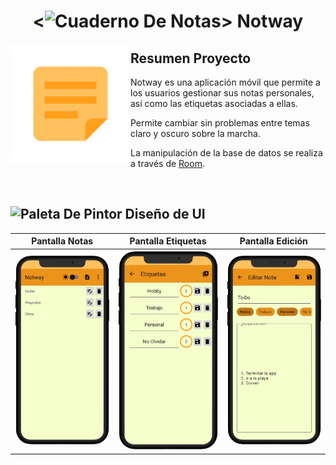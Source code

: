 <h1 align="center">
  <<img src="https://github.com/Rakioth/ProgrammingCourse/assets/75569411/faf9eef7-2f25-4a9a-a40c-009f47332c35" alt="Cuaderno De Notas" width="33"/>> Notway
</h1>

<img src="docs/imgs/logo-notway.png" alt="Logo Notway" align="left" width="192"/>

## Resumen Proyecto

Notway es una aplicación móvil que permite a los usuarios gestionar sus notas personales, así como las etiquetas asociadas a ellas.

Permite cambiar sin problemas entre temas claro y oscuro sobre la marcha.

La manipulación de la base de datos se realiza a través de [Room](https://developer.android.com/jetpack/androidx/releases/room?hl=es).

<br/>

## <img src="https://github.com/Rakioth/ProgrammingCourse/assets/75569411/2afb11da-2aa6-4f8a-9e0a-10d02ede80f7" alt="Paleta De Pintor" width="25"/> Diseño de UI

|                                                                                  Pantalla Notas                                                                                   |                                                                                 Pantalla Etiquetas                                                                                  |                                                                                 Pantalla Edición                                                                                  |
| :-------------------------------------------------------------------------------------------------------------------------------------------------------------------------------: | :---------------------------------------------------------------------------------------------------------------------------------------------------------------------------------: | :-------------------------------------------------------------------------------------------------------------------------------------------------------------------------------: |
| <picture><source media="(prefers-color-scheme: dark)" srcset="docs/imgs/dark/es/screen-notes.png"><img src="docs/imgs/light/es/screen-notes.png" alt="Pantalla Notas"/></picture> | <picture><source media="(prefers-color-scheme: dark)" srcset="docs/imgs/dark/es/screen-tags.png"><img src="docs/imgs/light/es/screen-tags.png" alt="Pantalla Etiquetas"/></picture> | <picture><source media="(prefers-color-scheme: dark)" srcset="docs/imgs/dark/es/screen-edit.png"><img src="docs/imgs/light/es/screen-edit.png" alt="Pantalla Edición"/></picture> |
